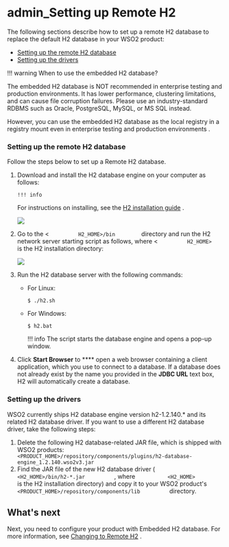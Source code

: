 # admin\_Setting up Remote H2

The following sections describe how to set up a remote H2 database to replace the default H2 database in your WSO2 product:

-   [Setting up the remote H2 database](#admin_SettingupRemoteH2-SettinguptheremoteH2database)
-   [Setting up the drivers](#admin_SettingupRemoteH2-Settingupthedrivers)

!!! warning
When to use the embedded H2 database?

The embedded H2 database is NOT recommended in enterprise testing and production environments. It has lower performance, clustering limitations, and can cause file corruption failures. Please use an industry-standard RDBMS such as Oracle, PostgreSQL, MySQL, or MS SQL instead.

However, you can use the embedded H2 database as the local registry in a registry mount even in enterprise testing and production environments .


### Setting up the remote H2 database

Follow the steps below to set up a Remote H2 database.

1.  Download and install the H2 database engine on your computer as follows:

        !!! info
    For instructions on installing, see the [H2 installation guide](http://www.h2database.com/html/quickstart.html) .


    ![](attachments/126562364/126562369.png)

2.  Go to the &lt; `          H2_HOME>/bin         ` directory and run the H2 network server starting script as follows, where &lt; `          H2_HOME>         ` is the H2 installation directory:

    ![](attachments/126562364/126562368.png)

3.  Run the H2 database server with the following commands:

    -   For Linux:

            $ ./h2.sh

    <!-- -->

    -   For Windows:

            $ h2.bat

        !!! info
    The script starts the database engine and opens a pop-up window.


4.  Click **Start Browser** to **** open a web browser containing a client application, which you use to connect to a database. If a database does not already exist by the name you provided in the **JDBC URL** text box, H2 will automatically create a database.

### Setting up the drivers

WSO2 currently ships H2 database engine version h2-1.2.140.\* and its related H2 database driver. If you want to use a different H2 database driver, take the following steps:

1.  Delete the following H2 database-related JAR file, which is shipped with WSO2 products:
    `          <PRODUCT_HOME>/repository/components/plugins/h2-database-engine_1.2.140.wso2v3.jar         `
2.  Find the JAR file of the new H2 database driver ( `           <H2_HOME>/bin/h2-*.jar          ` , where `           <H2_HOME>          ` is the H2 installation directory) and copy it to your WSO2 product's `           <PRODUCT_HOME>/repository/components/lib          ` directory.

## What's next

Next, you need to configure your product with Embedded H2 database. For more information, see [Changing to Remote H2](https://docs.wso2.com/display/ADMIN44x/Changing+to+Remote+H2) .

